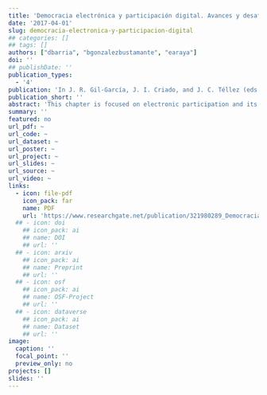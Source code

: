 ```yaml
---
title: 'Democracia electrónica y participación digital. Avances y desafíos'
date: '2017-04-01'
slug: democracia-electronica-y-participacion-digital
## categories: []
## tags: []
authors: ["dbarria", "bgonzalezbustamante", "earaya"]
doi: ''
## publishDate: ''
publication_types:
  - '4'
publication: 'In J. R. Gil-García, J. I. Criado, and J. C. Téllez (eds.), *Tecnologías de Información y Comunicación en la Administración Pública: Conceptos, Enfoques, Aplicaciones y Resultados*. Mexico City: INFOTEC'
publication_short: ''
abstract: 'This chapter is focused on electronic participation and its relation to the growth of social networks through the Internet. The e-government and its difference with other emerging ways of digital participation are addressed in detail. Based on a theoretical scheme and a case of study that tells experiences of technological innovation and the usage of social networks, it deepens into the progress of electronic participation and the rising of social networks such as opportunities for the consolidation of spaces of expression and citizen participation in the digital sphere. Among the conclusions, it is shown the importance of bringing together interested but segmented citizens, with public participation initiatives to strengthen governance based on new technologies.'
summary: ''
featured: no
url_pdf: ~
url_code: ~
url_dataset: ~
url_poster: ~
url_project: ~
url_slides: ~
url_source: ~
url_video: ~
links:
  - icon: file-pdf
    icon_pack: far
    name: PDF
    url: 'https://www.researchgate.net/publication/321980289_Democracia_electronica_y_participacion_digital_Avances_y_desafios'
  ## - icon: doi
    ## icon_pack: ai
    ## name: DOI
    ## url: ''
  ## - icon: arxiv
    ## icon_pack: ai
    ## name: Preprint
    ## url: ''
  ## - icon: osf
    ## icon_pack: ai
    ## name: OSF-Project
    ## url: ''
  ## - icon: dataverse
    ## icon_pack: ai
    ## name: Dataset
    ## url: ''
image:
  caption: ''
  focal_point: ''
  preview_only: no
projects: []
slides: ''
---
```

